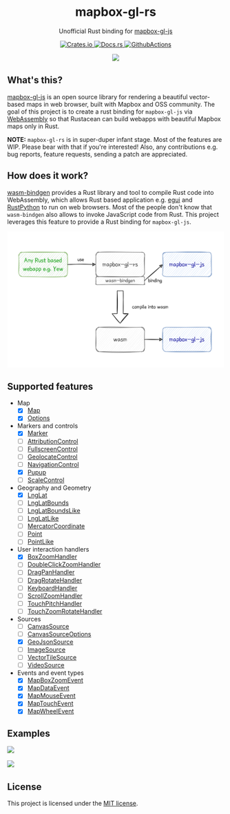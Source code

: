 <h1 align="center">mapbox-gl-rs</h1>
<p align="center">Unofficial Rust binding for <a href="https://github.com/mapbox/mapbox-gl-js">mapbox-gl-js</a></p>
<p align="center">
  <a href="https://crates.io/crates/mapboxgl">
    <img alt="Crates.io" src="https://img.shields.io/crates/v/mapboxgl.svg">
  </a>
  <a href="https://docs.rs/mapboxgl">
    <img alt="Docs.rs" src="https://img.shields.io/badge/docs.rs-mapboxgl-blue">
  </a>
  <a href="https://github.com/yukinarit/mapbox-gl-rs/actions/workflows/test.yml">
    <img alt="GithubActions" src="https://github.com/yukinarit/mapbox-gl-rs/actions/workflows/test.yml/badge.svg">
  </a>
</p>

<p align="center"><img src="https://raw.githubusercontent.com/yukinarit/mapbox-gl-rs/main/logo.svg" style="width:80px"/></p>

## What's this?

[mapbox-gl-js](https://github.com/mapbox/mapbox-gl-js) is an open source library for rendering a beautiful vector-based maps in web browser, built with Mapbox and OSS community. The goal of this project is to create a rust binding for `mapbox-gl-js` via [WebAssembly](https://webassembly.org/) so that Rustacean can build webapps with beautiful Mapbox maps only in Rust.

**NOTE:** `mapbox-gl-rs` is in super-duper infant stage. Most of the features are WIP. Please bear with that if you're interested! Also, any contributions e.g. bug reports, feature requests, sending a patch are appreciated.

## How does it work?

[wasm-bindgen](https://rustwasm.github.io/wasm-bindgen/) provides a Rust library and tool to compile Rust code into WebAssembly, which allows Rust based application e.g. [egui](https://www.egui.rs/#demo) and [RustPython](https://rustpython.github.io/) to run on web browsers. Most of the people don't know that `wasm-bindgen` also allows to invoke JavaScript code from Rust. This project leverages this feature to provide a Rust binding for `mapbox-gl-js`.

<p align="center"><img src="https://raw.githubusercontent.com/yukinarit/mapbox-gl-rs/main/how-it-works.svg"/></p>

## Supported features

* Map
    * [x] [Map](https://docs.mapbox.com/mapbox-gl-js/api/map/)
    * [x] [Options](https://docs.mapbox.com/mapbox-gl-js/api/properties/)
* Markers and controls
    * [x] [Marker](https://docs.mapbox.com/mapbox-gl-js/api/markers/#marker)
    * [ ] [AttributionControl](https://docs.mapbox.com/mapbox-gl-js/api/markers/#attributioncontrol)
    * [ ] [FullscreenControl](https://docs.mapbox.com/mapbox-gl-js/api/markers/#fullscreencontrol)
    * [ ] [GeolocateControl](https://docs.mapbox.com/mapbox-gl-js/api/markers/#geolocatecontrol)
    * [ ] [NavigationControl](https://docs.mapbox.com/mapbox-gl-js/api/markers/#navigationcontrol)
    * [x] [Pupup](https://docs.mapbox.com/mapbox-gl-js/api/markers/#popup)
    * [ ] [ScaleControl](https://docs.mapbox.com/mapbox-gl-js/api/markers/#scalecontrol)
* Geography and Geometry
    * [x] [LngLat](https://docs.mapbox.com/mapbox-gl-js/api/geography/#lnglat)
    * [ ] [LngLatBounds](https://docs.mapbox.com/mapbox-gl-js/api/geography/#lnglatbounds)
    * [ ] [LngLatBoundsLike](https://docs.mapbox.com/mapbox-gl-js/api/geography/#lnglatboundslike)
    * [ ] [LngLatLike](https://docs.mapbox.com/mapbox-gl-js/api/geography/#lnglatlike)
    * [ ] [MercatorCoordinate](https://docs.mapbox.com/mapbox-gl-js/api/geography/#mercatorcoordinate)
    * [ ] [Point](https://docs.mapbox.com/mapbox-gl-js/api/geography/#point)
    * [ ] [PointLike](https://docs.mapbox.com/mapbox-gl-js/api/geography/#pointlike)
* User interaction handlers
    * [x] [BoxZoomHandler](https://docs.mapbox.com/mapbox-gl-js/api/handlers/#boxzoomhandler)
    * [ ] [DoubleClickZoomHandler](https://docs.mapbox.com/mapbox-gl-js/api/handlers/#doubleclickzoomhandler)
    * [ ] [DragPanHandler](https://docs.mapbox.com/mapbox-gl-js/api/handlers/#dragpanhandler)
    * [ ] [DragRotateHandler](https://docs.mapbox.com/mapbox-gl-js/api/handlers/#dragrotatehandler)
    * [ ] [KeyboardHandler](https://docs.mapbox.com/mapbox-gl-js/api/handlers/#keyboardhandler)
    * [ ] [ScrollZoomHandler](https://docs.mapbox.com/mapbox-gl-js/api/handlers/#scrollzoomhandler)
    * [ ] [TouchPitchHandler](https://docs.mapbox.com/mapbox-gl-js/api/handlers/#touchpitchhandler)
    * [ ] [TouchZoomRotateHandler](https://docs.mapbox.com/mapbox-gl-js/api/handlers/#touchzoomrotatehandler)
* Sources
    * [ ] [CanvasSource](https://docs.mapbox.com/mapbox-gl-js/api/sources/#canvassource)
    * [ ] [CanvasSourceOptions](https://docs.mapbox.com/mapbox-gl-js/api/sources/#canvassourceoptions)
    * [x] [GeoJsonSource](https://docs.mapbox.com/mapbox-gl-js/api/sources/#geojsonsource)
    * [ ] [ImageSource](https://docs.mapbox.com/mapbox-gl-js/api/sources/#imagesource)
    * [ ] [VectorTileSource](https://docs.mapbox.com/mapbox-gl-js/api/sources/#vectortilesource)
    * [ ] [VideoSource](https://docs.mapbox.com/mapbox-gl-js/api/sources/#videosource)
* Events and event types
    * [x] [MapBoxZoomEvent](https://docs.mapbox.com/mapbox-gl-js/api/events/#mapboxzoomevent)
    * [x] [MapDataEvent](https://docs.mapbox.com/mapbox-gl-js/api/events/#mapdataevent)
    * [x] [MapMouseEvent](https://docs.mapbox.com/mapbox-gl-js/api/events/#mapmouseevent)
    * [x] [MapTouchEvent](https://docs.mapbox.com/mapbox-gl-js/api/events/#maptouchevent)
    * [x] [MapWheelEvent](https://docs.mapbox.com/mapbox-gl-js/api/events/#mapwheelevent)

## Examples

[![](https://raw.githubusercontent.com/yukinarit/mapbox-gl-rs/main/set-data.gif)](https://github.com/yukinarit/mapbox-gl-rs/tree/main/examples/set-data)

[![](https://raw.githubusercontent.com/yukinarit/mapbox-gl-rs/main/popup.gif)](https://github.com/yukinarit/mapbox-gl-rs/tree/main/examples/popup)

## License

This project is licensed under the [MIT license](https://github.com/yukinarit/mapbox-gl-rs/blob/main/LICENSE).
